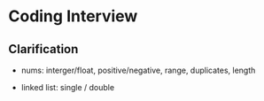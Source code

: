 # Coding Interview

## Clarification

* nums: interger/float, positive/negative, range, duplicates, length

* linked list: single / double